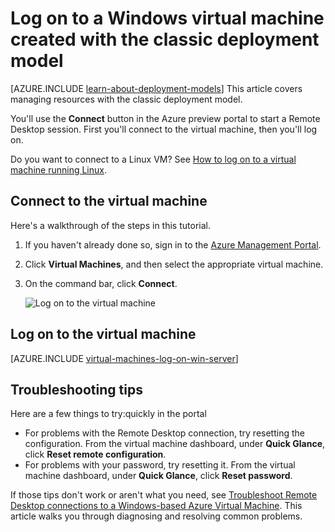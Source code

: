 <properties
	pageTitle="Log on to a VM | Windows Azure"
	description="Use the portal to log on to a Windows virtual machine created with the classic deployment model."
	services="virtual-machines"
	documentationCenter=""
	authors="cynthn"
	manager="timlt"
	editor="tysonn"
	tags="azure-service-management"/>

<tags
	ms.service="virtual-machines"
	ms.date="10/05/2015"
	wacn.date=""/>


# Log on to a Windows virtual machine created with the classic deployment model

[AZURE.INCLUDE [learn-about-deployment-models](../includes/learn-about-deployment-models-include.md)] This article covers managing resources with the classic deployment model.

You'll use the **Connect** button in the Azure preview portal to start a Remote Desktop session. First you'll connect to the virtual machine, then you'll log on.

Do you want to connect to a Linux VM? See [How to log on to a virtual machine running Linux](/documentation/articles/virtual-machines-linux-how-to-log-on).

## Connect to the virtual machine

Here's a walkthrough of the steps in this tutorial.


1. If you haven't already done so, sign in to the [Azure Management Portal](http://manage.windowsazure.cn).

2. Click **Virtual Machines**, and then select the appropriate virtual machine.

3. On the command bar, click **Connect**.

	![Log on to the virtual machine](./media/virtual-machines-log-on-windows-server/connectwindows.png)

## Log on to the virtual machine

[AZURE.INCLUDE [virtual-machines-log-on-win-server](../includes/virtual-machines-log-on-win-server.md)]

## Troubleshooting tips

Here are a few things to try:quickly in the portal 

-	For problems with the Remote Desktop connection, try resetting the configuration. From the virtual machine dashboard, under **Quick Glance**, click **Reset remote configuration**.
-	For problems with your password, try resetting it. From the virtual machine dashboard, under **Quick Glance**, click **Reset password**.

If those tips don't work or aren't what you need, see [Troubleshoot Remote Desktop connections to a Windows-based Azure Virtual Machine](/documentation/articles/virtual-machines-troubleshoot-remote-desktop-connections). This article walks you through diagnosing and resolving common problems.


